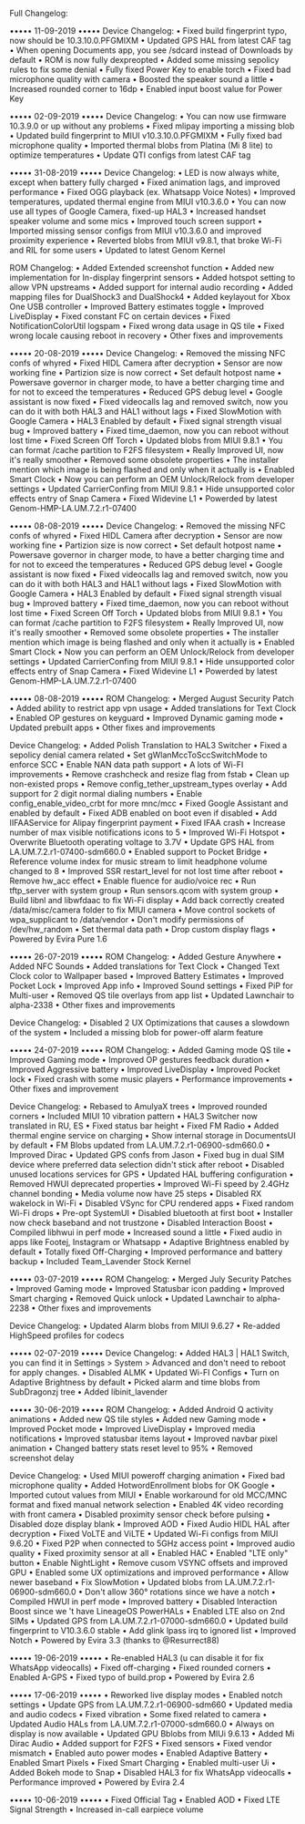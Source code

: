 Full Changelog:

••••• 11-09-2019 •••••
Device Changelog:
• Fixed build fingerprint typo, now should be 10.3.10.0.PFGMIXM
• Updated GPS HAL from latest CAF tag
• When opening Documents app, you see /sdcard instead of Downloads by default
• ROM is now fully dexpreopted
• Added some missing sepolicy rules to fix some denial
• Fully fixed Power Key to enable torch
• Fixed bad microphone quality with camera
• Boosted the speaker sound a little
• Increased rounded corner to 16dp
• Enabled input boost value for Power Key
 
••••• 02-09-2019 •••••
Device Changelog:
• You can now use firmware 10.3.9.0 or up without any problems
• Fixed mlipay importing a missing blob
• Updated build fingerprint to MIUI v10.3.10.0.PFGMIXM
• Fully fixed bad microphone quality
• Imported thermal blobs from Platina (Mi 8 lite) to optimize temperatures
• Update QTI configs from latest CAF tag

••••• 31-08-2019 •••••
Device Changelog:
• LED is now always white, except when battery fully charged
• Fixed animation lags, and improved performance
• Fixed OGG playback (ex. Whatsapp Voice Notes)
• Improved temperatures, updated thermal engine from MIUI v10.3.6.0
• You can now use all types of Google Camera, fixed-up HAL3
• Increased handset speaker volume and some mics
• Improved touch screen support
• Imported missing sensor configs from MIUI v10.3.6.0 and improved proximity experience
• Reverted blobs from MIUI v9.8.1, that broke Wi-Fi and RIL for some users
• Updated to latest Genom Kernel

ROM Changelog:
• Added Extended screenshot function
• Added new implementation for In-display fingerprint sensors
• Added hotspot setting to allow VPN upstreams
• Added support for internal audio recording
• Added mapping files for DualShock3 and DualShock4
• Added keylayout for Xbox One USB controller
• Improved Battery estimates toggle
• Improved LiveDisplay
• Fixed constant FC on certain devices
• Fixed NotificationColorUtil logspam
• Fixed wrong data usage in QS tile
• Fixed wrong locale causing reboot in recovery
• Other fixes and improvements

••••• 20-08-2019 •••••
Device Changelog:
• Removed the missing NFC confs of whyred
• Fixed HIDL Camera after decryption
• Sensor are now working fine
• Partizion size is now correct
• Set default hotpost name
• Powersave governor in charger mode, to have a better charging time and for not to exceed the temperatures
• Reduced GPS debug level
• Google assistant is now fixed
• Fixed videocalls lag and removed switch, now you can do it with both HAL3 and HAL1 without lags
• Fixed SlowMotion with Google Camera
• HAL3 Enabled by default
• Fixed signal strength visual bug
• Improved battery
• Fixed time_daemon, now you can reboot without lost time
• Fixed Screen Off Torch
• Updated blobs from MIUI 9.8.1
• You can format /cache partition to F2FS filesystem
• Really Improved UI, now it's really smoother
• Removed some obsolete properties
• The installer mention which image is being flashed and only when it actually is
• Enabled Smart Clock
• Now you can perform an OEM Unlock/Relock from developer settings
• Updated CarrierConfing from MIUI 9.8.1
• Hide unsupported color effects entry of Snap Camera
• Fixed Widevine L1
• Powerded by latest Genom-HMP-LA.UM.7.2.r1-07400

••••• 08-08-2019 •••••
Device Changelog:
• Removed the missing NFC confs of whyred
• Fixed HIDL Camera after decryption
• Sensor are now working fine
• Partizion size is now correct
• Set default hotpost name
• Powersave governor in charger mode, to have a better charging time and for not to exceed the temperatures
• Reduced GPS debug level
• Google assistant is now fixed
• Fixed videocalls lag and removed switch, now you can do it with both HAL3 and HAL1 without lags
• Fixed SlowMotion with Google Camera
• HAL3 Enabled by default
• Fixed signal strength visual bug
• Improved battery
• Fixed time_daemon, now you can reboot without lost time
• Fixed Screen Off Torch
• Updated blobs from MIUI 9.8.1
• You can format /cache partition to F2FS filesystem
• Really Improved UI, now it's really smoother
• Removed some obsolete properties
• The installer mention which image is being flashed and only when it actually is
• Enabled Smart Clock
• Now you can perform an OEM Unlock/Relock from developer settings
• Updated CarrierConfing from MIUI 9.8.1
• Hide unsupported color effects entry of Snap Camera
• Fixed Widevine L1
• Powerded by latest Genom-HMP-LA.UM.7.2.r1-07400

••••• 08-08-2019 •••••
ROM Changelog:
• Merged August Security Patch
• Added ability to restrict app vpn usage
• Added translations for Text Clock
• Enabled OP gestures on keyguard
• Improved Dynamic gaming mode
• Updated prebuilt apps
• Other fixes and improvements

Device Changelog:
• Added Polish Translation to HAL3 Switcher
• Fixed a sepolicy denial camera related
• Set gWlanMccToSccSwitchMode to enforce SCC
• Enable NAN data path support 
• A lots of Wi-FI improvements
• Remove crashcheck and resize flag from fstab
• Clean up non-existed props
• Remove config_tether_upstream_types overlay
• Add support for 2 digit normal dialing numbers
• Enable config_enable_video_crbt for more mnc/mcc
• Fixed Google Assistant and enabled by default
• Fixed ADB enabled on boot even if disabled
• Add IIFAAService for Alipay fingerprint payment
• Fixed IFAA crash
• Increase number of max visible notifications icons to 5
• Improved Wi-Fi Hotspot
• Overwrite Bluetooth operating voltage to 3.7V
• Update GPS HAL from LA.UM.7.2.r1-07400-sdm660.0
• Enabled support to Pocket Bridge
• Reference volume index for music stream to limit headphone volume changed to 8
• Improved SSR restart_level for not lost time after reboot
• Remove hw_acc effect
• Enable fluence for audio/voice rec
• Run tftp_server with system group
• Run sensors.qcom with system group
• Build libnl and libwfdaac to fix Wi-Fi display
• Add back correctly created /data/misc/camera folder to fix MIUI camera
• Move control sockets of wpa_supplicant to /data/vendor
• Don't modify permissions of /dev/hw_random
• Set thermal data path
• Drop custom display flags
• Powered by Evira Pure 1.6

••••• 26-07-2019 •••••
ROM Changelog:
• Added Gesture Anywhere
• Added NFC Sounds
• Added translations for Text Clock
• Changed Text Clock color to Wallpaper based
• Improved Battery Estimates
• Improved Pocket Lock
• Improved App info
• Improved Sound settings
• Fixed PiP for Multi-user
• Removed QS tile overlays from app list
• Updated Lawnchair to alpha-2338
• Other fixes and improvements

Device Changelog:
• Disabled 2 UX Optimizations that causes a slowdown of the system
• Included a missing blob for power-off alarm feature

••••• 24-07-2019 •••••
ROM Changelog:
• Added Gaming mode QS tile
• Improved Gaming mode
• Improved OP gestures feedback duration
• Improved Aggressive battery
• Improved LiveDisplay
• Improved Pocket lock
• Fixed crash with some music players
• Performance improvements
• Other fixes and improvement

Device Changelog:
• Rebased to AmulyaX trees
• Improved rounded corners
• Included MIUI 10 vibration pattern
• HAL3 Switcher now translated in RU, ES
• Fixed status bar height
• Fixed FM Radio
• Added thermal engine service on charging
• Show internal storage in DocumentsUI by default
• FM Blobs updated from LA.UM.7.2.r1-06900-sdm660.0
• Improved Dirac
• Updated GPS confs from Jason
• Fixed bug in dual SIM device where preferred data selection didn't stick after reboot
• Disabled unused locations services for GPS
• Updated HAL buffering configuration
• Removed HWUI deprecated properties
• Improved Wi-Fi speed by 2.4GHz channel bonding
• Media volume now have 25 steps
• Disabled RX wakelock in Wi-Fi
• Disabled VSync for CPU rendered apps
• Fixed random Wi-Fi drops
• Pre-opt SystemUI
• Disabled bluetooth at first boot
• Installer now check baseband and not trustzone
• Disabled Interaction Boost
• Compiled libhwui in perf mode
• Increased sound a little
• Fixed audio in apps like Footej, Instagram or Whatsapp
• Adaptive Brightness enabled by default
• Totally fixed Off-Charging
• Improved performance and battery backup
• Included Team_Lavender Stock Kernel

••••• 03-07-2019 •••••
ROM Changelog:
• Merged July Security Patches
• Improved Gaming mode
• Improved Statusbar icon padding
• Improved Smart charging
• Removed Quick unlock
• Updated Lawnchair to alpha-2238
• Other fixes and improvements

Device Changelog:
• Updated Alarm blobs from MIUI 9.6.27
• Re-added HighSpeed profiles for codecs

••••• 02-07-2019 •••••
Device Changelog:
• Added HAL3 | HAL1 Switch, you can find it in Settings > System > Advanced and don't need to reboot for apply changes.
• Disabled ALMK
• Updated Wi-FI Configs
• Turn on Adaptive Brightness by default
• Picked alarm and time blobs from SubDragonzj tree
• Added libinit_lavender

••••• 30-06-2019 •••••
ROM Changelog:
• Added Android Q activity animations
• Added new QS tile styles
• Added new Gaming mode
• Improved Pocket mode
• Improved LiveDisplay
• Improved media notifications
• Improved statusbar items layout
• Improved navbar pixel animation
• Changed battery stats reset level to 95%
• Removed screenshot delay

Device Changelog:
• Used MIUI poweroff charging animation
• Fixed bad microphone quality
• Added HotwordEnrollment blobs for OK Google
• Imported cutout values from MIUI
• Enable workaround for old MCC/MNC format and fixed manual network selection
• Enabled 4K video recording with front camera
• Disabled proximity sensor check before pulsing
• Disabled doze display blank
• Improved AOD
• Fixed Audio HIDL HAL after decryption
• Fixed VoLTE and ViLTE
• Updated Wi-Fi configs from MIUI 9.6.20
• Fixed P2P when connected to 5GHz access point
• Improved audio quality
• Fixed proximity sensor at all
• Enabled HAC
• Enabled "LTE only" button
• Enable NightLight
• Remove cusom VSYNC offsets and improved GPU
• Enabled some UX optimizations and improved performance
• Allow newer baseband
• Fix SlowMotion
• Updated blobs from LA.UM.7.2.r1-06900-sdm660.0
• Don't allow 360° rotations since we have a notch
• Compiled HWUI in perf mode
• Improved battery
• Disabled Interaction Boost since we 't have LineageOS PowerHALs
• Enabled LTE also on 2nd SIMs
• Updated GPS from LA.UM.7.2.r1-07000-sdm660.0
• Updated build fingerprint to V10.3.6.0 stable
• Add glink lpass irq to ignored list
• Improved Notch
• Powered by Evira 3.3 (thanks to @Resurrect88)

••••• 19-06-2019 •••••
• Re-enabled HAL3 (u can disable it for fix WhatsApp videocalls)
• Fixed off-charging
• Fixed rounded corners
• Enabled A-GPS
• Fixed typo of build.prop
• Powered by Evira 2.6

••••• 17-06-2019 •••••
• Reworked live display modes
• Enabled notch settings
• Update GPS from LA.UM.7.2.r1-06900-sdm660
• Updated media and audio codecs
• Fixed vibration
• Some fixed related to camera
• Updated Audio HALs from LA.UM.7.2.r1-07000-sdm660.0
• Always on display is now available
• Updated GPU Bblobs from MIUi 9.6.13
• Added Mi Dirac Audio
• Added support for F2FS
• Fixed sensors
• Fixed vendor mismatch
• Enabled auto power modes
• Enabled Adaptive Battery
• Enabled Smart Pixels
• Fixed Smart Charging
• Enabled multi-user Ui
• Added Bokeh mode to Snap
• Disabled HAL3 for fix WhatsApp videocalls
• Performance improved
• Powered by Evira 2.4

••••• 10-06-2019 •••••
• Fixed Official Tag
• Enabled AOD
• Fixed LTE Signal Strength
• Increased in-call earpiece volume

